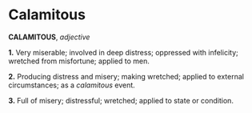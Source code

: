 # Calamitous

**CALAMITOUS**, _adjective_

**1.** Very miserable; involved in deep distress; oppressed with infelicity; wretched from misfortune; applied to men.

**2.** Producing distress and misery; making wretched; applied to external circumstances; as a _calamitous_ event.

**3.** Full of misery; distressful; wretched; applied to state or condition.
